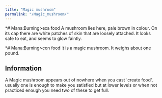 ```yaml
---
title: "Magic mushroom"
permalink: "/Magic_mushroom/"
---
```


\*# Mana:Burning\>exa food A mushroom lies here, pale brown in colour.
On its cap there are white patches of skin that are loosely attached. It
looks safe to eat, and seems to glow faintly.

\*# Mana:Burning\>con food It is a magic mushroom. It weighs about one
pound.

## Information

A Magic mushroom appears out of nowhere when you cast 'create food',
usually one is enough to make you satisfied but at lower levels or when
not practiced enough you need two of these to get full.
